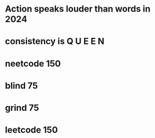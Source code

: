 # Action speaks louder than words in 2024
# consistency is Q U E E N
# neetcode 150
# blind 75
# grind 75
# leetcode 150

